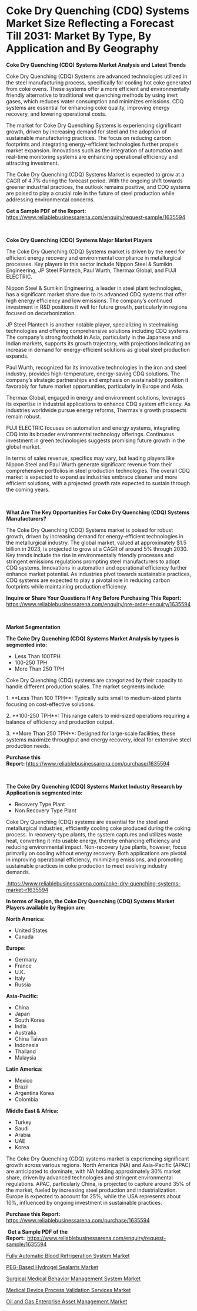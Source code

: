 <p><h1>Coke Dry Quenching (CDQ) Systems Market Size Reflecting a Forecast Till 2031: Market By Type, By Application and By Geography</h1></p><p><strong>Coke Dry Quenching (CDQ) Systems Market Analysis and Latest Trends</strong></p>
<p><p>Coke Dry Quenching (CDQ) Systems are advanced technologies utilized in the steel manufacturing process, specifically for cooling hot coke generated from coke ovens. These systems offer a more efficient and environmentally friendly alternative to traditional wet quenching methods by using inert gases, which reduces water consumption and minimizes emissions. CDQ systems are essential for enhancing coke quality, improving energy recovery, and lowering operational costs.</p><p>The market for Coke Dry Quenching Systems is experiencing significant growth, driven by increasing demand for steel and the adoption of sustainable manufacturing practices. The focus on reducing carbon footprints and integrating energy-efficient technologies further propels market expansion. Innovations such as the integration of automation and real-time monitoring systems are enhancing operational efficiency and attracting investment. </p><p>The Coke Dry Quenching (CDQ) Systems Market is expected to grow at a CAGR of 4.7% during the forecast period. With the ongoing shift towards greener industrial practices, the outlook remains positive, and CDQ systems are poised to play a crucial role in the future of steel production while addressing environmental concerns.</p></p>
<p><strong>Get a Sample PDF of the Report:&nbsp;</strong> <a href="https://www.reliablebusinessarena.com/enquiry/request-sample/1635594?utm_campaign=1871&utm_medium=2&utm_source=Github&utm_content=ia&utm_term=07122024&utm_id=coke-dry-quenching-cdq-systems">https://www.reliablebusinessarena.com/enquiry/request-sample/1635594</a></p>
<p>&nbsp;</p>
<p><strong>Coke Dry Quenching (CDQ) Systems Major Market Players</strong></p>
<p><p>The Coke Dry Quenching (CDQ) Systems market is driven by the need for efficient energy recovery and environmental compliance in metallurgical processes. Key players in this sector include Nippon Steel & Sumikin Engineering, JP Steel Plantech, Paul Wurth, Thermax Global, and FUJI ELECTRIC. </p><p>Nippon Steel & Sumikin Engineering, a leader in steel plant technologies, has a significant market share due to its advanced CDQ systems that offer high energy efficiency and low emissions. The company’s continued investment in R&D positions it well for future growth, particularly in regions focused on decarbonization.</p><p>JP Steel Plantech is another notable player, specializing in steelmaking technologies and offering comprehensive solutions including CDQ systems. The company's strong foothold in Asia, particularly in the Japanese and Indian markets, supports its growth trajectory, with projections indicating an increase in demand for energy-efficient solutions as global steel production expands.</p><p>Paul Wurth, recognized for its innovative technologies in the iron and steel industry, provides high-temperature, energy-saving CDQ solutions. The company’s strategic partnerships and emphasis on sustainability position it favorably for future market opportunities, particularly in Europe and Asia.</p><p>Thermax Global, engaged in energy and environment solutions, leverages its expertise in industrial applications to enhance CDQ system efficiency. As industries worldwide pursue energy reforms, Thermax's growth prospects remain robust.</p><p>FUJI ELECTRIC focuses on automation and energy systems, integrating CDQ into its broader environmental technology offerings. Continuous investment in green technologies suggests promising future growth in the global market.</p><p>In terms of sales revenue, specifics may vary, but leading players like Nippon Steel and Paul Wurth generate significant revenue from their comprehensive portfolios in steel production technologies. The overall CDQ market is expected to expand as industries embrace cleaner and more efficient solutions, with a projected growth rate expected to sustain through the coming years.</p></p>
<p>&nbsp;</p>
<p><strong>What Are The Key Opportunities For Coke Dry Quenching (CDQ) Systems Manufacturers?</strong></p>
<p><p>The Coke Dry Quenching (CDQ) Systems market is poised for robust growth, driven by increasing demand for energy-efficient technologies in the metallurgical industry. The global market, valued at approximately $1.5 billion in 2023, is projected to grow at a CAGR of around 5% through 2030. Key trends include the rise in environmentally friendly processes and stringent emissions regulations prompting steel manufacturers to adopt CDQ systems. Innovations in automation and operational efficiency further enhance market potential. As industries pivot towards sustainable practices, CDQ systems are expected to play a pivotal role in reducing carbon footprints while maintaining production efficiency.</p></p>
<p><strong>Inquire or Share Your Questions If Any Before Purchasing This Report:</strong> <a href="https://www.reliablebusinessarena.com/enquiry/pre-order-enquiry/1635594?utm_campaign=1871&utm_medium=2&utm_source=Github&utm_content=ia&utm_term=07122024&utm_id=coke-dry-quenching-cdq-systems">https://www.reliablebusinessarena.com/enquiry/pre-order-enquiry/1635594</a></p>
<p>&nbsp;</p>
<p><strong>Market Segmentation</strong></p>
<p><strong>The Coke Dry Quenching (CDQ) Systems Market Analysis by types is segmented into:</strong></p>
<p><ul><li>Less Than 100TPH</li><li>100-250 TPH</li><li>More Than 250 TPH</li></ul></p>
<p><p>Coke Dry Quenching (CDQ) systems are categorized by their capacity to handle different production scales. The market segments include: </p><p>1. **Less Than 100 TPH**: Typically suits small to medium-sized plants focusing on cost-effective solutions. </p><p>2. **100-250 TPH**: This range caters to mid-sized operations requiring a balance of efficiency and production output. </p><p>3. **More Than 250 TPH**: Designed for large-scale facilities, these systems maximize throughput and energy recovery, ideal for extensive steel production needs.</p></p>
<p><strong>Purchase this Report:&nbsp;</strong><a href="https://www.reliablebusinessarena.com/purchase/1635594?utm_campaign=1871&utm_medium=2&utm_source=Github&utm_content=ia&utm_term=07122024&utm_id=coke-dry-quenching-cdq-systems">https://www.reliablebusinessarena.com/purchase/1635594</a></p>
<p>&nbsp;</p>
<p><strong>The Coke Dry Quenching (CDQ) Systems Market Industry Research by Application is segmented into:</strong></p>
<p><ul><li>Recovery Type Plant</li><li>Non Recovery Type Plant</li></ul></p>
<p><p>Coke Dry Quenching (CDQ) systems are essential for the steel and metallurgical industries, efficiently cooling coke produced during the coking process. In recovery-type plants, the system captures and utilizes waste heat, converting it into usable energy, thereby enhancing efficiency and reducing environmental impact. Non-recovery type plants, however, focus primarily on cooling without energy recovery. Both applications are pivotal in improving operational efficiency, minimizing emissions, and promoting sustainable practices in coke production to meet evolving industry demands.</p></p>
<p><a href="https://www.reliablebusinessarena.com/coke-dry-quenching-systems-market-r1635594?utm_campaign=1871&utm_medium=2&utm_source=Github&utm_content=ia&utm_term=07122024&utm_id=coke-dry-quenching-cdq-systems">&nbsp;https://www.reliablebusinessarena.com/coke-dry-quenching-systems-market-r1635594</a></p>
<p><strong>In terms of Region, the Coke Dry Quenching (CDQ) Systems Market Players available by Region are:</strong></p>
<p>
    <p> <strong> North America: </strong>
        <ul>
            <li>United States</li>
            <li>Canada</li>
        </ul>
        </p> 
    <p> <strong> Europe: </strong>
        <ul>
            <li>Germany</li>
            <li>France</li>
            <li>U.K.</li>
            <li>Italy</li>
            <li>Russia</li>
        </ul>
        </p> 
    <p> <strong> Asia-Pacific: </strong>
        <ul>
            <li>China</li>
            <li>Japan</li>
            <li>South Korea</li>
            <li>India</li>
            <li>Australia</li>
            <li>China Taiwan</li>
            <li>Indonesia</li>
            <li>Thailand</li>
            <li>Malaysia</li>
        </ul>
        </p> 
    <p> <strong> Latin America: </strong>
        <ul>
            <li>Mexico</li>
            <li>Brazil</li>
            <li>Argentina Korea</li>
            <li>Colombia</li>
        </ul>
        </p> 
    <p> <strong> Middle East & Africa: </strong>
        <ul>
            <li>Turkey</li>
            <li>Saudi</li>
            <li>Arabia</li>
            <li>UAE</li>
            <li>Korea</li>
        </ul>
    </p>
    </p>
<p><p>The Coke Dry Quenching (CDQ) systems market is experiencing significant growth across various regions. North America (NA) and Asia-Pacific (APAC) are anticipated to dominate, with NA holding approximately 30% market share, driven by advanced technologies and stringent environmental regulations. APAC, particularly China, is projected to capture around 35% of the market, fueled by increasing steel production and industrialization. Europe is expected to account for 25%, while the USA represents about 10%, influenced by ongoing investment in sustainable practices.</p></p>
<p><strong>Purchase this Report: </strong><a href="https://www.reliablebusinessarena.com/purchase/1635594?utm_campaign=1871&utm_medium=2&utm_source=Github&utm_content=ia&utm_term=07122024&utm_id=coke-dry-quenching-cdq-systems">https://www.reliablebusinessarena.com/purchase/1635594</a></p>
<p>&nbsp;<strong>Get a Sample PDF of the Report:&nbsp;&nbsp;</strong><a href="https://www.reliablebusinessarena.com/enquiry/request-sample/1635594?utm_campaign=1871&utm_medium=2&utm_source=Github&utm_content=ia&utm_term=07122024&utm_id=coke-dry-quenching-cdq-systems">https://www.reliablebusinessarena.com/enquiry/request-sample/1635594</a></p>
<p><strong></strong></p>
<p><p><a href="https://issuu.com/reportprime-2/docs/fully-automatic-blood-refrigeration-system-market-?utm_campaign=1871&utm_medium=2&utm_source=Github&utm_content=ia&utm_term=07122024&utm_id=coke-dry-quenching-cdq-systems">Fully Automatic  Blood Refrigeration System Market</a></p><p><a href="https://issuu.com/reportprime-2/docs/peg-based-hydrogel-sealants-market-size-2030.pptx?utm_campaign=1871&utm_medium=2&utm_source=Github&utm_content=ia&utm_term=07122024&utm_id=coke-dry-quenching-cdq-systems">PEG-Based Hydrogel Sealants Market</a></p><p><a href="https://www.linkedin.com/pulse/forecasting-future-in-depth-analysis-surgical-medical-behavior-kq7ie?utm_campaign=1871&utm_medium=2&utm_source=Github&utm_content=ia&utm_term=07122024&utm_id=coke-dry-quenching-cdq-systems">Surgical Medical Behavior Management System Market</a></p><p><a href="https://www.linkedin.com/pulse/medical-device-process-validation-services-market-trends-detailed-ool2e?utm_campaign=1871&utm_medium=2&utm_source=Github&utm_content=ia&utm_term=07122024&utm_id=coke-dry-quenching-cdq-systems">Medical Device Process Validation Services Market</a></p><p><a href="https://www.linkedin.com/pulse/exploring-oil-gas-enterprise-asset-management-market-dynamics-bt3ye?utm_campaign=1871&utm_medium=2&utm_source=Github&utm_content=ia&utm_term=07122024&utm_id=coke-dry-quenching-cdq-systems">Oil and Gas Enterprise Asset Management Market</a></p></p>